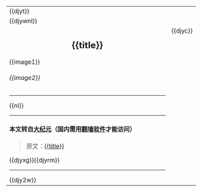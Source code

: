 <a name="1" id="1" target="_blank"></a><span id="1"></span>
<table border="0"><tr><td colspan="2" VALIGN=TOP>{{djyt}}</td></tr>
<tr><td colspan="2" VALIGN=TOP>{{djywnl}}</td></tr>
<tr><td VALIGN=TOP width="626"><h2 align=center>{{title}}</h2>
{{image1}}
<h6>{{image2}}</h6>
<hr>{{nl}}
<hr>

#### 本文转自<a href="https://www.epochtimes.com">大纪元</a>（国内需用<a href="https://git.io/JesJV">翻墙软件</a>才能访问）
> 原文：<a href="https://www.epochtimes.com/gb\about-djy.htm">{{title}}</a>

{{djyxg}}{{djyrm}}<hr>
{{djy2w}}</td><td VALIGN=TOP>{{djyc}}</td></tr></table>
